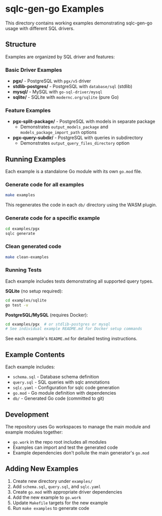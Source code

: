 # sqlc-gen-go Examples

This directory contains working examples demonstrating sqlc-gen-go usage with different SQL drivers.

## Structure

Examples are organized by SQL driver and features:

### Basic Driver Examples

- **pgx/** - PostgreSQL with `pgx/v5` driver
- **stdlib-postgres/** - PostgreSQL with `database/sql` (stdlib)
- **mysql/** - MySQL with `go-sql-driver/mysql`
- **sqlite/** - SQLite with `modernc.org/sqlite` (pure Go)

### Feature Examples

- **pgx-split-package/** - PostgreSQL with models in separate package
  - Demonstrates `output_models_package` and `models_package_import_path` options
- **pgx-query-subdir/** - PostgreSQL with queries in subdirectory
  - Demonstrates `output_query_files_directory` option

## Running Examples

Each example is a standalone Go module with its own `go.mod` file.

### Generate code for all examples

```bash
make examples
```

This regenerates the code in each `db/` directory using the WASM plugin.

### Generate code for a specific example

```bash
cd examples/pgx
sqlc generate
```

### Clean generated code

```bash
make clean-examples
```

### Running Tests

Each example includes tests demonstrating all supported query types.

**SQLite** (no setup required):
```bash
cd examples/sqlite
go test -v
```

**PostgreSQL/MySQL** (requires Docker):
```bash
cd examples/pgx  # or stdlib-postgres or mysql
# See individual example README.md for Docker setup commands
```

See each example's `README.md` for detailed testing instructions.

## Example Contents

Each example includes:

- `schema.sql` - Database schema definition
- `query.sql` - SQL queries with sqlc annotations
- `sqlc.yaml` - Configuration for sqlc code generation
- `go.mod` - Go module definition with dependencies
- `db/` - Generated Go code (committed to git)

## Development

The repository uses Go workspaces to manage the main module and example modules together:

- `go.work` in the repo root includes all modules
- Examples can import and test the generated code
- Example dependencies don't pollute the main generator's `go.mod`

## Adding New Examples

1. Create new directory under `examples/`
2. Add `schema.sql`, `query.sql`, and `sqlc.yaml`
3. Create `go.mod` with appropriate driver dependencies
4. Add the new example to `go.work`
5. Update `Makefile` targets for the new example
6. Run `make examples` to generate code
